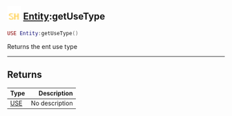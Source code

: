 ## <img src="../../.gitbook/assets/shared.png" width="32" height="32" /> [Entity](../entity/README.md):getUseType

```lua
USE Entity:getUseType()
```

Returns the ent use type<br>

-----------------
## Returns

| Type   | Description |
| ------ | ----------: |
| [USE](../use/README.md) | No description |
